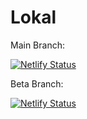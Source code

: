 # Lokal

Main Branch:

[![Netlify Status](https://api.netlify.com/api/v1/badges/b6647dd8-1371-4b19-971b-90f97b2bc0b0/deploy-status)](https://app.netlify.com/sites/lokal-webapp/deploys)

Beta Branch:

[![Netlify Status](https://api.netlify.com/api/v1/badges/ffbf059c-fa13-44ee-a38f-8c431b3076aa/deploy-status)](https://app.netlify.com/sites/lokalbeta/deploys)
